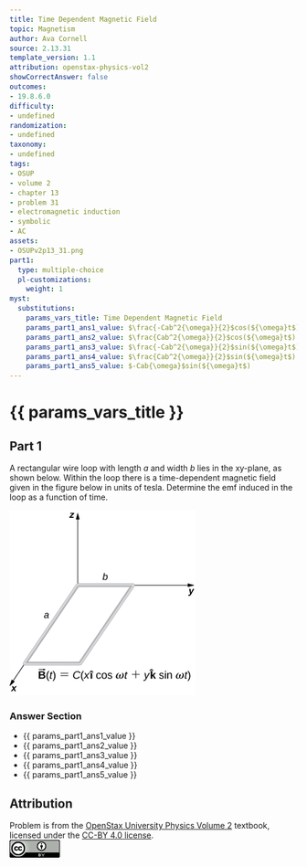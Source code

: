 ```yaml
---
title: Time Dependent Magnetic Field
topic: Magnetism
author: Ava Cornell
source: 2.13.31
template_version: 1.1
attribution: openstax-physics-vol2
showCorrectAnswer: false
outcomes:
- 19.8.6.0
difficulty:
- undefined
randomization:
- undefined
taxonomy:
- undefined
tags:
- OSUP
- volume 2
- chapter 13
- problem 31
- electromagnetic induction
- symbolic
- AC
assets:
- OSUPv2p13_31.png
part1:
  type: multiple-choice
  pl-customizations:
    weight: 1
myst:
  substitutions:
    params_vars_title: Time Dependent Magnetic Field
    params_part1_ans1_value: $\frac{-Cab^2{\omega}}{2}$cos(${\omega}t$)
    params_part1_ans2_value: $\frac{Cab^2{\omega}}{2}$cos(${\omega}t$)
    params_part1_ans3_value: $\frac{-Cab^2{\omega}}{2}$sin(${\omega}t$)
    params_part1_ans4_value: $\frac{Cab^2{\omega}}{2}$sin(${\omega}t$)
    params_part1_ans5_value: $-Cab{\omega}$sin(${\omega}t$)
---
```

# {{ params_vars_title }}

## Part 1

A rectangular wire loop with length $a$ and width $b$ lies in the xy-plane, as shown below. Within the loop there is a time-dependent magnetic field given in the figure below in units of tesla. Determine the emf induced in the loop as a function of time.

<img src="OSUPv2p13_31.png">

### Answer Section

- {{ params_part1_ans1_value }}
- {{ params_part1_ans2_value }}
- {{ params_part1_ans3_value }}
- {{ params_part1_ans4_value }}
- {{ params_part1_ans5_value }}

## Attribution

Problem is from the [OpenStax University Physics Volume 2](https://openstax.org/details/books/university-physics-volume-2) textbook, licensed under the [CC-BY 4.0 license](https://creativecommons.org/licenses/by/4.0/).<br>![Image representing the Creative Commons 4.0 BY license.](https://raw.githubusercontent.com/firasm/bits/master/by.png)